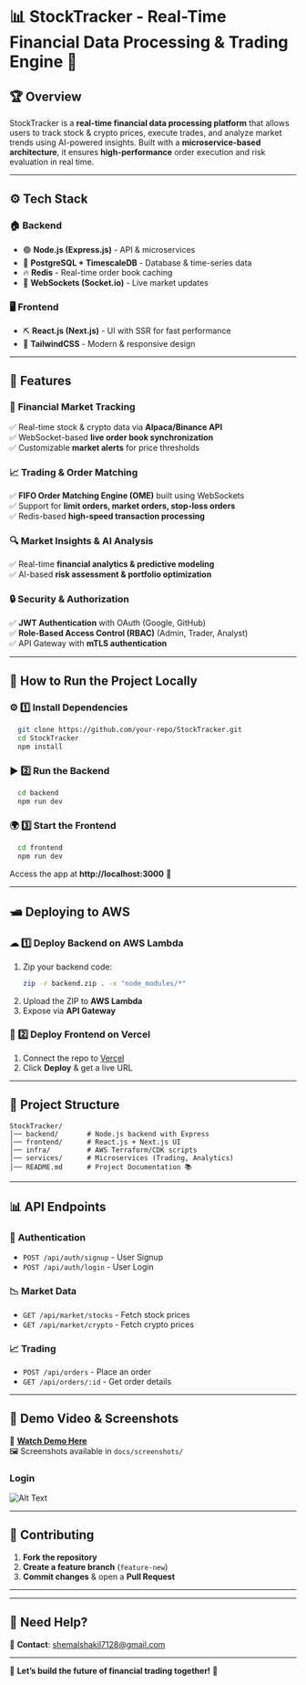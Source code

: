
# 📊 StockTracker - Real-Time Financial Data Processing & Trading Engine 🚀  

## 🏆 **Overview**  
StockTracker is a **real-time financial data processing platform** that allows users to track stock & crypto prices, execute trades, and analyze market trends using AI-powered insights. Built with a **microservice-based architecture**, it ensures **high-performance** order execution and risk evaluation in real time.  

---

## ⚙️ **Tech Stack**
### 🏠 **Backend**
- 🟢 **Node.js (Express.js)** - API & microservices  
- 🔵 **PostgreSQL + TimescaleDB** - Database & time-series data  
- 🔥 **Redis** - Real-time order book caching  
- 🔄 **WebSockets (Socket.io)** - Live market updates  

### 🖥 **Frontend**
- ⛏ **React.js (Next.js)** - UI with SSR for fast performance  
- 🎨 **TailwindCSS** - Modern & responsive design  

---

## 🔐 **Features**
### 🏦 **Financial Market Tracking**
✅ Real-time stock & crypto data via **Alpaca/Binance API**  
✅ WebSocket-based **live order book synchronization**  
✅ Customizable **market alerts** for price thresholds  

### 📈 **Trading & Order Matching**
✅ **FIFO Order Matching Engine (OME)** built using WebSockets  
✅ Support for **limit orders, market orders, stop-loss orders**  
✅ Redis-based **high-speed transaction processing**  

### 🔍 **Market Insights & AI Analysis**
✅ Real-time **financial analytics & predictive modeling**  
✅ AI-based **risk assessment & portfolio optimization**  

### 🔒 **Security & Authorization**
✅ **JWT Authentication** with OAuth (Google, GitHub)  
✅ **Role-Based Access Control (RBAC)** (Admin, Trader, Analyst)  
✅ API Gateway with **mTLS authentication**  

---

## 🚀 **How to Run the Project Locally**
### ⚙️ **1️⃣ Install Dependencies**
```sh
  git clone https://github.com/your-repo/StockTracker.git
  cd StockTracker
  npm install
```

### ▶ **2️⃣ Run the Backend**
```sh
  cd backend
  npm run dev
```

### 🌍 **3️⃣ Start the Frontend**
```sh
  cd frontend
  npm run dev
```
Access the app at **http://localhost:3000** 🎉  

---

## 🛥 **Deploying to AWS**
### ☁ **1️⃣ Deploy Backend on AWS Lambda**
1. Zip your backend code:  
   ```sh
   zip -r backend.zip . -x "node_modules/*"
   ```
2. Upload the ZIP to **AWS Lambda**  
3. Expose via **API Gateway**  

### 🚀 **2️⃣ Deploy Frontend on Vercel**
1. Connect the repo to [Vercel](https://vercel.com/)  
2. Click **Deploy** & get a live URL  

---

## 📌 **Project Structure**
```plaintext
StockTracker/
│── backend/       # Node.js backend with Express
│── frontend/      # React.js + Next.js UI
│── infra/         # AWS Terraform/CDK scripts
│── services/      # Microservices (Trading, Analytics)
│── README.md      # Project Documentation 📚
```

---

## 📊 **API Endpoints**
### 🔑 **Authentication**
- `POST /api/auth/signup` - User Signup  
- `POST /api/auth/login` - User Login  

### 📉 **Market Data**
- `GET /api/market/stocks` - Fetch stock prices  
- `GET /api/market/crypto` - Fetch crypto prices  

### 📈 **Trading**
- `POST /api/orders` - Place an order  
- `GET /api/orders/:id` - Get order details  

---

## 🎥 **Demo Video & Screenshots**
📌 **[Watch Demo Here](#)**  
🖼️ Screenshots available in `docs/screenshots/`  

### Login
![Alt Text](./images/login.png)


---

## 🤝 **Contributing**
1. **Fork the repository**  
2. **Create a feature branch** (`feature-new`)  
3. **Commit changes** & open a **Pull Request**  

---

---

## 💬 **Need Help?**
📩 **Contact**: shemalshakil7128@gmail.com  



---

🚀 **Let’s build the future of financial trading together!** 🚀


